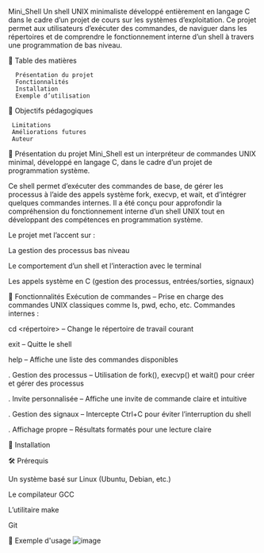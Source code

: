 Mini_Shell
Un shell UNIX minimaliste développé entièrement en langage C dans le cadre d’un projet de cours sur les systèmes d’exploitation.
Ce projet permet aux utilisateurs d’exécuter des commandes, de naviguer dans les répertoires et de comprendre le fonctionnement interne d’un shell à travers une programmation de bas niveau.

🔹 Table des matières

      Présentation du projet
      Fonctionnalités
      Installation
      Exemple d’utilisation

🔹 Objectifs pédagogiques

     Limitations
     Améliorations futures
     Auteur

🔹 Présentation du projet
Mini_Shell est un interpréteur de commandes UNIX minimal, développé en langage C, dans le cadre d’un projet de programmation système.

Ce shell permet d’exécuter des commandes de base, de gérer les processus à l’aide des appels système fork, execvp, et wait, et d’intégrer quelques commandes internes.
Il a été conçu pour approfondir la compréhension du fonctionnement interne d’un shell UNIX tout en développant des compétences en programmation système.

Le projet met l’accent sur :

La gestion des processus bas niveau

Le comportement d’un shell et l’interaction avec le terminal

Les appels système en C (gestion des processus, entrées/sorties, signaux)

🔹 Fonctionnalités
     Exécution de commandes – Prise en charge des commandes UNIX classiques comme ls, pwd, echo, etc.
     Commandes internes :

cd <répertoire> – Change le répertoire de travail courant

exit – Quitte le shell

help – Affiche une liste des commandes disponibles

  . Gestion des processus – Utilisation de fork(), execvp() et wait() pour créer et gérer des processus
  
  . Invite personnalisée – Affiche une invite de commande claire et intuitive
  
  . Gestion des signaux – Intercepte Ctrl+C pour éviter l’interruption du shell
  
  . Affichage propre – Résultats formatés pour une lecture claire

🔹 Installation

🛠 Prérequis

Un système basé sur Linux (Ubuntu, Debian, etc.)

Le compilateur GCC

L’utilitaire make

Git

🔹 Exemple d'usage
![image](https://github.com/user-attachments/assets/74804af0-e27e-4fdc-a573-83ecee7806d7)



















